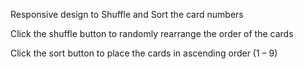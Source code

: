 Responsive design to Shuffle and Sort the card numbers

Click the shuffle button to randomly rearrange the order of the cards

Click the sort button to place the cards in ascending order (1 – 9)
